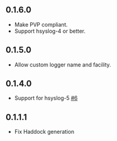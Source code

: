 ## 0.1.6.0

* Make PVP compliant.
* Support hsyslog-4 or better.

## 0.1.5.0

* Allow custom logger name and facility.

## 0.1.4.0

* Support for hsyslog-5
  [#6](https://github.com/fpco/monad-logger-syslog/issues/6)

## 0.1.1.1

* Fix Haddock generation
